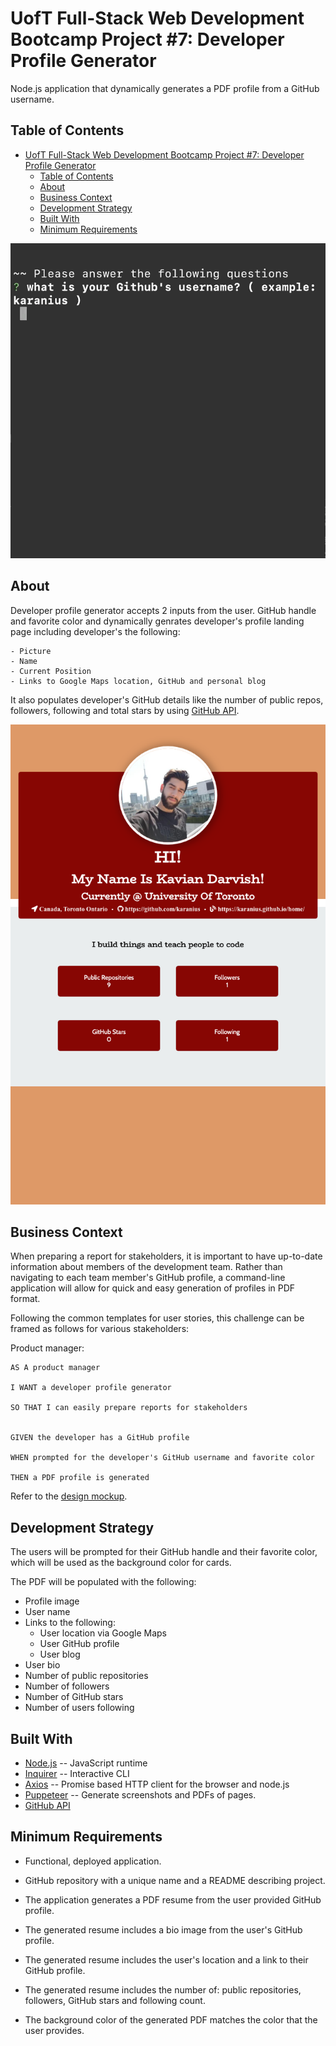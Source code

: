 # UofT Full-Stack Web Development Bootcamp Project #7: Developer Profile Generator

Node.js application that dynamically generates a PDF profile from a GitHub username.

## Table of Contents

- [UofT Full-Stack Web Development Bootcamp Project #7: Developer Profile Generator](#uoft-full-stack-web-development-bootcamp-project-7-developer-profile-generator)
  - [Table of Contents](#table-of-contents)
  - [About](#about)
  - [Business Context](#business-context)
  - [Development Strategy](#development-strategy)
  - [Built With](#built-with)
  - [Minimum Requirements](#minimum-requirements)

![](screenShot1.gif)
## About

Developer profile generator accepts 2 inputs from the user. GitHub handle and favorite color and dynamically genrates developer's profile landing page including developer's the following:

    - Picture
    - Name
    - Current Position
    - Links to Google Maps location, GitHub and personal blog

It also populates developer's GitHub details like the number of public repos, followers, following and total stars by using [GitHub API](https://developer.github.com/v3/).


![](screenShot.png)

## Business Context

When preparing a report for stakeholders, it is important to have up-to-date information about members of the development team. Rather than navigating to each team member's GitHub profile, a command-line application will allow for quick and easy generation of profiles in PDF format.

Following the common templates for user stories, this challenge can be framed as follows for various stakeholders:

Product manager:

```
AS A product manager

I WANT a developer profile generator

SO THAT I can easily prepare reports for stakeholders


GIVEN the developer has a GitHub profile

WHEN prompted for the developer's GitHub username and favorite color

THEN a PDF profile is generated
```

Refer to the [design mockup](./assets/09-NodeJS-homework-demo.pdf).

## Development Strategy

The users will be prompted for their GitHub handle and their favorite color, which will be used as the background color for cards.

The PDF will be populated with the following:

* Profile image
* User name
* Links to the following:
  * User location via Google Maps
  * User GitHub profile
  * User blog
* User bio
* Number of public repositories
* Number of followers
* Number of GitHub stars
* Number of users following

## Built With
* [Node.js](https://nodejs.org/en/docs/) -- JavaScript runtime
* [Inquirer](https://www.npmjs.com/package/inquirer) -- Interactive CLI
* [Axios](https://www.npmjs.com/package/axios) -- Promise based HTTP client for the browser and node.js
* [Puppeteer](https://www.npmjs.com/package/puppeteer) -- Generate screenshots and PDFs of pages.
* [GitHub API](https://developer.github.com/v3/)

## Minimum Requirements

* Functional, deployed application.

* GitHub repository with a unique name and a README describing project.

* The application generates a PDF resume from the user provided GitHub profile.

* The generated resume includes a bio image from the user's GitHub profile.

* The generated resume includes the user's location and a link to their GitHub profile.

* The generated resume includes the number of: public repositories, followers, GitHub stars and following count.

* The background color of the generated PDF matches the color that the user provides.
